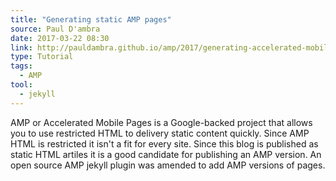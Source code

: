 ```yaml
---
title: "Generating static AMP pages"
source: Paul D'ambra
date: 2017-03-22 08:30
link: http://pauldambra.github.io/amp/2017/generating-accelerated-mobile-pages/
type: Tutorial
tags: 
  - AMP
tool:
  - jekyll
---
```

AMP or Accelerated Mobile Pages is a Google-backed project that allows you to use restricted HTML to delivery static content quickly. Since AMP HTML is restricted it isn't a fit for every site. Since this blog is published as static HTML artiles it is a good candidate for publishing an AMP version. An open source AMP jekyll plugin was amended to add AMP versions of pages.